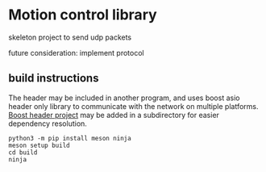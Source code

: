Motion control library
===

skeleton project to send udp packets 

future consideration: implement protocol

build instructions
---

The header may be included in another program, and uses boost asio header only library to communicate with the network on multiple platforms. [Boost header project](https://github.com/jvishnefske/boost-headers) may be added in a subdirectory for easier dependency resolution.

    python3 -m pip install meson ninja
    meson setup build
    cd build
    ninja